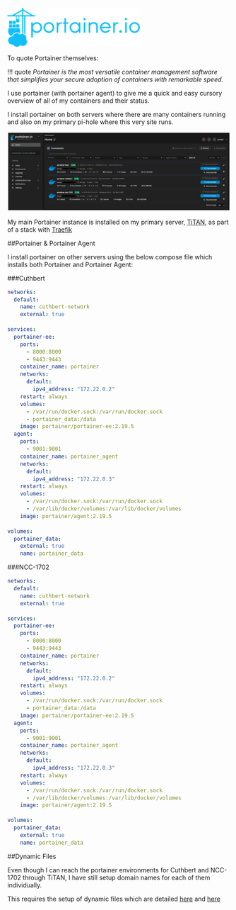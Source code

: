 
![](images/Portainer.png)

To quote Portainer themselves:

!!! quote
    *Portainer is the most versatile container management software that simplifies your secure adoption of containers with remarkable speed.*

I use portainer (with portainer agent) to give me a quick and easy cursory overview of all of my containers and their status.

I install portainer on both servers where there are many containers running and also on my primary pi-hole where this very site runs.

![](<images/Portainer Envs.png>)

My main Portainer instance is installed on my primary server, [TiTAN](https://docs.xanderman.co.uk/titan), as part of a stack with [Traefik](https://docs.xanderman.co.uk/traefik/)


##Portainer & Portainer Agent

I install portainer on other servers using the below compose file which installs both Portainer and Portainer Agent:

###Cuthbert

```yaml
networks:
  default:
    name: cuthbert-network
    external: true

services:
  portainer-ee:
    ports:
      - 8000:8000
      - 9443:9443
    container_name: portainer
    networks:
      default:
        ipv4_address: "172.22.0.2"
    restart: always
    volumes:
      - /var/run/docker.sock:/var/run/docker.sock
      - portainer_data:/data
    image: portainer/portainer-ee:2.19.5
  agent:
    ports:
      - 9001:9001
    container_name: portainer_agent
    networks:
      default:
        ipv4_address: "172.22.0.3"
    restart: always
    volumes:
      - /var/run/docker.sock:/var/run/docker.sock
      - /var/lib/docker/volumes:/var/lib/docker/volumes
    image: portainer/agent:2.19.5

volumes:
  portainer_data:
    external: true
    name: portainer_data
```

###NCC-1702

```yaml
networks:
  default:
    name: cuthbert-network
    external: true

services:
  portainer-ee:
    ports:
      - 8000:8000
      - 9443:9443
    container_name: portainer
    networks:
      default:
        ipv4_address: "172.22.0.2"
    restart: always
    volumes:
      - /var/run/docker.sock:/var/run/docker.sock
      - portainer_data:/data
    image: portainer/portainer-ee:2.19.5
  agent:
    ports:
      - 9001:9001
    container_name: portainer_agent
    networks:
      default:
        ipv4_address: "172.22.0.3"
    restart: always
    volumes:
      - /var/run/docker.sock:/var/run/docker.sock
      - /var/lib/docker/volumes:/var/lib/docker/volumes
    image: portainer/agent:2.19.5

volumes:
  portainer_data:
    external: true
    name: portainer_data
```

##Dynamic Files

Even though I can reach the portainer environments for Cuthbert and NCC-1702 through TiTAN, I have still setup domain names for each of them individually.

This requires the setup of dynamic files which are detailed [here](https://docs.xanderman.co.uk/dynamic/#portainer-cuthbert) and [here](https://docs.xanderman.co.uk/dynamic/#portainer-ncc-1702)
